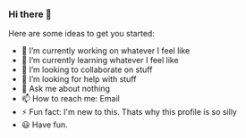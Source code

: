 ### Hi there 👋

Here are some ideas to get you started:

- 🔭 I’m currently working on whatever I feel like
- 🌱 I’m currently learning whatever I feel like
- 👯 I’m looking to collaborate on stuff
- 🤔 I’m looking for help with stuff
- 💬 Ask me about nothing
- 📫 How to reach me: Email
- ⚡ Fun fact: I'm new to this. Thats why this profile is so silly 
- :smiley: Have fun.
